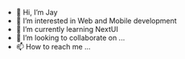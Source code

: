 - 👋 Hi, I’m Jay
- 👀 I’m interested in Web and Mobile development
- 🌱 I’m currently learning NextUI
- 💞️ I’m looking to collaborate on ...
- 📫 How to reach me ...

<!---
Qdev1226/Qdev1226 is a ✨ special ✨ repository because its `README.md` (this file) appears on your GitHub profile.
You can click the Preview link to take a look at your changes.
--->

